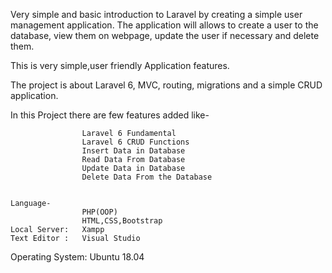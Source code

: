 Very simple and basic introduction to Laravel by creating a simple user management application. The application will allows to create a user to the database, view them on webpage, update the user if necessary and delete them.

This is very simple,user friendly Application features.

The project is about Laravel 6, MVC, routing, migrations and a simple CRUD application.

In this Project there are few features added like-

                    Laravel 6 Fundamental
                    Laravel 6 CRUD Functions
                    Insert Data in Database
                    Read Data From Database
                    Update Data in Database
                    Delete Data From the Database


    Language-
                    PHP(OOP)
                    HTML,CSS,Bootstrap
    Local Server:   Xampp
    Text Editor :   Visual Studio

Operating System: Ubuntu 18.04
